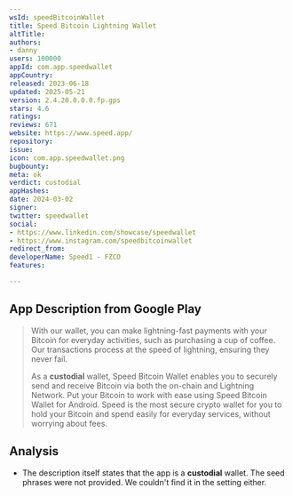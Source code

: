 ```yaml
---
wsId: speedBitcoinWallet
title: Speed Bitcoin Lightning Wallet
altTitle: 
authors:
- danny
users: 100000
appId: com.app.speedwallet
appCountry: 
released: 2023-06-18
updated: 2025-05-21
version: 2.4.20.0.0.0.fp.gps
stars: 4.6
ratings: 
reviews: 671
website: https://www.speed.app/
repository: 
issue: 
icon: com.app.speedwallet.png
bugbounty: 
meta: ok
verdict: custodial
appHashes: 
date: 2024-03-02
signer: 
twitter: speedwallet
social:
- https://www.linkedin.com/showcase/speedwallet
- https://www.instagram.com/speedbitcoinwallet
redirect_from: 
developerName: Speed1 - FZCO
features: 

---
```


## App Description from Google Play 

> With our wallet, you can make lightning-fast payments with your Bitcoin for everyday activities, such as purchasing a cup of coffee. Our transactions process at the speed of lightning, ensuring they never fail.
>
> As a **custodial** wallet, Speed Bitcoin Wallet enables you to securely send and receive Bitcoin via both the on-chain and Lightning Network. Put your Bitcoin to work with ease using Speed Bitcoin Wallet for Android. Speed is the most secure crypto wallet for you to hold your Bitcoin and spend easily for everyday services, without worrying about fees.

## Analysis 

- The description itself states that the app is a **custodial** wallet. The seed phrases were not provided. We couldn't find it in the setting either.
